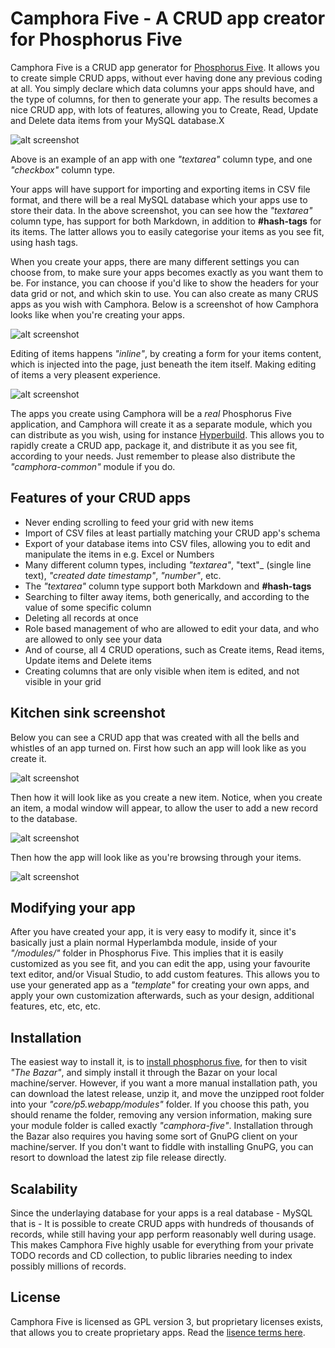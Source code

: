 # Camphora Five - A CRUD app creator for Phosphorus Five

Camphora Five is a CRUD app generator for [Phosphorus Five](https://github.com/polterguy/phosphorusfive). It allows you to create simple CRUD apps, without
ever having done any previous coding at all. You simply declare which data columns your apps should have,
and the type of columns, for then to generate your app. The results becomes a nice CRUD app, with lots of
features, allowing you to Create, Read, Update and Delete data items from your MySQL database.X

![alt screenshot](media/screenshots/screenshot-1.png)

Above is an example of an app with one _"textarea"_ column type, and one _"checkbox"_ column type.

Your apps will have support for importing and exporting items in CSV file format, and there will be a real
MySQL database which your apps use to store their data. In the above screenshot, you can see how the _"textarea"_
column type, has support for both Markdown, in addition to **#hash-tags** for its items. The latter allows
you to easily categorise your items as you see fit, using hash tags.

When you create your apps, there are many different settings you can choose from, to make sure your apps becomes
exactly as you want them to be. For instance, you can choose if you'd like to show the headers for your data grid or not,
and which skin to use. You can also create as many CRUS apps as you wish with Camphora. Below is a screenshot of how Camphora 
looks like when you're creating your apps. 

![alt screenshot](media/screenshots/screenshot-3.png)

Editing of items happens _"inline"_, by creating a form for your items content, which is injected into the page,
just beneath the item itself. Making editing of items a very pleasent experience.

![alt screenshot](media/screenshots/screenshot-2.png)

The apps you create using Camphora will be a _real_ Phosphorus Five application, and Camphora will create it as a separate
module, which you can distribute as you wish, using for instance [Hyperbuild](https://github.com/polterguy/hyperbuild). This allows
you to rapidly create a CRUD app, package it, and distribute it as you see fit, according to your needs. Just remember to please also
distribute the _"camphora-common"_ module if you do.

## Features of your CRUD apps

* Never ending scrolling to feed your grid with new items
* Import of CSV files at least partially matching your CRUD app's schema
* Export of your database items into CSV files, allowing you to edit and manipulate the items in e.g. Excel or Numbers
* Many different column types, including _"textarea"_, "text"_ (single line text), _"created date timestamp"_, _"number"_, etc.
* The _"textarea"_ column type support both Markdown and __#hash-tags__
* Searching to filter away items, both generically, and according to the value of some specific column
* Deleting all records at once
* Role based management of who are allowed to edit your data, and who are allowed to only see your data
* And of course, all 4 CRUD operations, such as Create items, Read items, Update items and Delete items
* Creating columns that are only visible when item is edited, and not visible in your grid

## Kitchen sink screenshot

Below you can see a CRUD app that was created with all the bells and whistles of an app turned on. First how such an app will look
like as you create it.

![alt screenshot](media/screenshots/screenshot-5.png)

Then how it will look like as you create a new item. Notice, when you create an item, a modal window will appear, to allow the
user to add a new record to the database.

![alt screenshot](media/screenshots/screenshot-6.png)

Then how the app will look like as you're browsing through your items.

![alt screenshot](media/screenshots/screenshot-7.png)

## Modifying your app

After you have created your app, it is very easy to modify it, since it's basically just a plain normal Hyperlambda module, inside
of your _"/modules/"_ folder in Phosphorus Five. This implies that it is easily customized as you see fit, and you can edit the
app, using your favourite text editor, and/or Visual Studio, to add custom features. This allows you to use your generated app
as a _"template"_ for creating your own apps, and apply your own customization afterwards, such as your design, additional features,
etc, etc, etc.

## Installation

The easiest way to install it, is to [install phosphorus five](https://github.com/polterguy/phosphorusfive),
for then to visit _"The Bazar"_, and simply install it through the Bazar on your local machine/server.
However, if you want a more manual installation path, you can download the latest release,
unzip it, and move the unzipped root folder into your _"core/p5.webapp/modules"_ folder. If you
choose this path, you should rename the folder, removing any version information, making sure
your module folder is called exactly _"camphora-five"_. Installation through the Bazar
also requires you having some sort of GnuPG client on your machine/server. If you don't want
to fiddle with installing GnuPG, you can resort to download the latest zip file release directly.

## Scalability

Since the underlaying database for your apps is a real database - MySQL that is - It is possible to create CRUD apps with 
hundreds of thousands of records, while still having your app perform reasonably well during usage. This makes Camphora Five
highly usable for everything from your private TODO records and CD collection, to public libraries needing to index possibly 
millions of records.

## License

Camphora Five is licensed as GPL version 3, but proprietary licenses exists, that allows you to create proprietary apps.
Read the [lisence terms here](https://gaiasoul.com/license).
